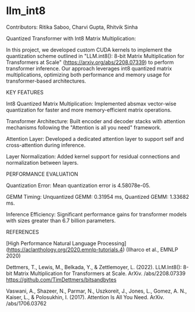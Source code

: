 # llm_int8

Contributors: Ritika Saboo, Charvi Gupta, Rhitvik Sinha 

Quantized Transformer with Int8 Matrix Multiplication:

In this project, we developed custom CUDA kernels to implement the quantization scheme outlined in "LLM.int8(): 8-bit Matrix Multiplication for Transformers at Scale" (https://arxiv.org/abs/2208.07339) to perform transformer inference. Our approach leverages int8 quantized matrix multiplications, optimizing both performance and memory usage for transformer-based architectures.

KEY FEATURES


Int8 Quantized Matrix Multiplication: Implemented absmax vector-wise quantization for faster and more memory-efficient matrix operations.


Transformer Architecture: Built encoder and decoder stacks with attention mechanisms following the "Attention is all you need" framework.


Attention Layer: Developed a dedicated attention layer to support self and cross-attention during inference.


Layer Normalization: Added kernel support for residual connections and normalization between layers.


PERFORMANCE EVALUATION 

Quantization Error: Mean quantization error is 4.58078e-05.


GEMM Timing: Unquantized GEMM: 0.31954 ms, Quantized GEMM: 1.33682 ms.


Inference Efficiency: Significant performance gains for transformer models with sizes greater than 6.7 billion parameters.

REFERENCES

[High Performance Natural Language Processing] (https://aclanthology.org/2020.emnlp-tutorials.4) (Ilharco et al., EMNLP 2020) 

Dettmers, T., Lewis, M., Belkada, Y., & Zettlemoyer, L. (2022). LLM.Int8(): 8-bit Matrix Multiplication for Transformers at Scale. ArXiv. /abs/2208.07339
https://github.com/TimDettmers/bitsandbytes

Vaswani, A., Shazeer, N., Parmar, N., Uszkoreit, J., Jones, L., Gomez, A. N., Kaiser, L., & Polosukhin, I. (2017). Attention Is All You Need. ArXiv. /abs/1706.03762
